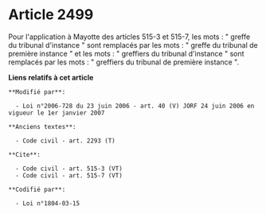 # Article 2499

Pour l'application à Mayotte des articles 515-3 et 515-7, les mots : " greffe du tribunal d'instance " sont remplacés par les
mots : " greffe du tribunal de première instance " et les mots : " greffiers du tribunal d'instance " sont remplacés par les
mots : " greffiers du tribunal de première instance ".

**Liens relatifs à cet article**

	**Modifié par**:

	  - Loi n°2006-728 du 23 juin 2006 - art. 40 (V) JORF 24 juin 2006 en vigueur le 1er janvier 2007

	**Anciens textes**:

	  - Code civil - art. 2293 (T)

	**Cite**:

	  - Code civil - art. 515-3 (VT)
	  - Code civil - art. 515-7 (VT)

	**Codifié par**:

	  - Loi n°1804-03-15
